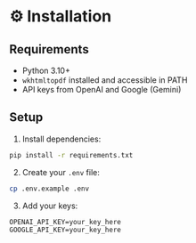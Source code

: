 # ⚙️ Installation

## Requirements

- Python 3.10+
- `wkhtmltopdf` installed and accessible in PATH
- API keys from OpenAI and Google (Gemini)

## Setup

1. Install dependencies:

```bash
pip install -r requirements.txt
```

2. Create your `.env` file:

```bash
cp .env.example .env
```

3. Add your keys:

```env
OPENAI_API_KEY=your_key_here
GOOGLE_API_KEY=your_key_here
```